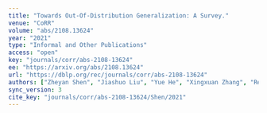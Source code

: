 ```yaml
---
title: "Towards Out-Of-Distribution Generalization: A Survey."
venue: "CoRR"
volume: "abs/2108.13624"
year: "2021"
type: "Informal and Other Publications"
access: "open"
key: "journals/corr/abs-2108-13624"
ee: "https://arxiv.org/abs/2108.13624"
url: "https://dblp.org/rec/journals/corr/abs-2108-13624"
authors: ["Zheyan Shen", "Jiashuo Liu", "Yue He", "Xingxuan Zhang", "Renzhe Xu", "Han Yu", "Peng Cui"]
sync_version: 3
cite_key: "journals/corr/abs-2108-13624/Shen/2021"
---
```

